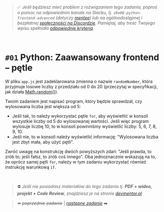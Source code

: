 > :white_check_mark: *Jeśli będziesz mieć problem z rozwiązaniem tego zadania, poproś o pomoc na odpowiednim kanale na Slacku, tj. `s8e08-python-frontend-advanced` (dotyczy [mentee](https://devmentor.pl/mentoring-javascript/)) lub na ogólnodostępnej i bezpłatnej [społeczności na Discordzie](https://devmentor.pl/discord). Pamiętaj, aby treść Twojego wpisu spełniała [odpowiednie kryteria](https://devmentor.pl/jak-prosic-o-pomoc/).*

&nbsp;

# `#01` Python: Zaawansowany frontend – pętle

W pliku `app.js` jest zadeklarowana zmienna o nazwie `randomNumber`, która przyjmuje losowe liczby z przedziału od 0 do 20 (przeczytaj w specyfikacji, jak działa [Math.random()](https://www.w3schools.com/js/js_random.asp)). 

Twoim zadaniem jest napisać program, który będzie sprawdzał, czy wylosowana liczba jest większa od 5:
- Jeśli tak, to należy wykorzystać pętle `for`, aby wyświetlić w konsoli wszystkie liczby od 5 do wylosowanej wartości. Jeśli więc program wylosuje liczbę 10, to w konsoli powinniśmy wyświetlić liczby: 5, 6, 7, 8, 9, 10.
- Jeśli nie, to w konsoli należy wyświetlić informację: "Wylosowana liczba jest zbyt mała, aby użyć pętli".

Zwróć uwagę na konstrukcję dwóch powyższych zdań: "Jeśli prawda, to zrób to; jeśli fałsz, to zrób coś innego". Oba jednoznacznie wskazują na to, że oprócz samej pętli `for`, należy w tym zadaniu wykorzystać również instrukcję warunkową `if`.


&nbsp;
> :no_entry: *Jeśli nie posiadasz materiałów do tego zadania tj. **PDF + wideo, projekt + Code Review**, znajdziesz je na stronie [devmentor.pl](https://devmentor.pl/workshop-python-frontend-advanced/)*

> :arrow_left: ~~*poprzednie zadanie*~~ | [*następne zadanie*](./../02) :arrow_right:
